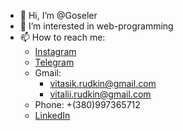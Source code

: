 - 👋 Hi, I’m @Goseler
- 👀 I’m interested in web-programming
- 📫 How to reach me:
  + [Instagram](https://www.instagram.com/rdkn.vtl/ "@rdkn.vtl")
  + [Telegram](https://t.me/rdkn_vtl "@rdkn_vtl")
  + Gmail: 
    + vitasik.rudkin@gmail.com
    + vitalii.rudkin@gmail.com
  + Phone: +(380)997365712
  + [LinkedIn](https://www.linkedin.com/in/vitalii-rudkin-2b11141b8/)

<!---
Goseler/Goseler is a ✨ special ✨ repository because its `README.md` (this file) appears on your GitHub profile.
You can click the Preview link to take a look at your changes.
--->
